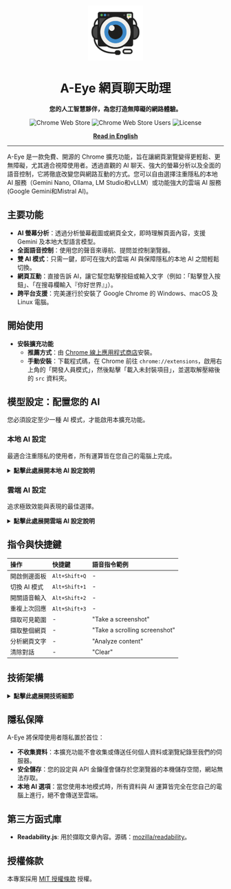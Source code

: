 <p align="center">
    <img src="images/A-Eye Web Chat Assistant Icon.png" alt="A-Eye Logo" width="128">
    <h1 align="center">A-Eye 網頁聊天助理</h1>
</p>

<p align="center">
    <strong>您的人工智慧夥伴，為您打造無障礙的網路體驗。</strong>
</p>

<div align="center">

![Chrome Web Store](https://img.shields.io/chrome-web-store/v/cdjignhknhdkldbjijipaaamodpfjflp?style=for-the-badge)
![Chrome Web Store Users](https://img.shields.io/chrome-web-store/users/cdjignhknhdkldbjijipaaamodpfjflp?style=for-the-badge)
![License](https://img.shields.io/github/license/vincentwun/A-Eye-Web-Chat-Assistant?style=for-the-badge)

</div>

<p align="center">
    <a href="./README.md"><strong>Read in English</strong></a>
</p>

---

A-Eye 是一款免費、開源的 Chrome 擴充功能，旨在讓網頁瀏覽變得更輕鬆、更無障礙，尤其適合視障使用者。透過直觀的 AI 聊天、強大的螢幕分析以及全面的語音控制，它將徹底改變您與網路互動的方式。您可以自由選擇注重隱私的本地 AI 服務（Gemini Nano, Ollama, LM Studio和vLLM）或功能強大的雲端 AI 服務 (Google Gemini和Mistral AI)。

## 主要功能

-   **AI 螢幕分析**：透過分析螢幕截圖或網頁全文，即時理解頁面內容，支援 Gemini 及本地大型語言模型。
-   **全面語音控制**：使用您的聲音來導航、提問並控制瀏覽器。
-   **雙 AI 模式**：只需一鍵，即可在強大的雲端 AI 與保障隱私的本地 AI 之間輕鬆切換。
-   **網頁互動**：直接告訴 AI，讓它幫您點擊按鈕或輸入文字（例如：「點擊登入按鈕」、「在搜尋欄輸入『你好世界』」）。
-   **跨平台支援**：完美運行於安裝了 Google Chrome 的 Windows、macOS 及 Linux 電腦。

## 開始使用

-   **安裝擴充功能**
    *   **推薦方式**：由 [Chrome 線上應用程式商店](https://chromewebstore.google.com/detail/a-eye-web-chat-assistant/cdjignhknhdkldbjijipaaamodpfjflp)安裝。
    *   **手動安裝**：下載程式碼，在 Chrome 前往 `chrome://extensions`，啟用右上角的「開發人員模式」，然後點擊「載入未封裝項目」，並選取解壓縮後的 `src` 資料夾。

## 模型設定：配置您的 AI

您必須設定至少一種 AI 模式，才能啟用本擴充功能。

### 本地 AI 設定

最適合注重隱私的使用者，所有運算皆在您自己的電腦上完成。

<details>
<summary><strong>點擊此處展開本地 AI 設定說明</strong></summary>

#### 選項一：自動化 PowerShell 劇本 (Windows) (Ollama & Gemma 3)
此為 Windows 使用者最簡單直接的方法。

1.  根據您顯示卡的 VRAM 選擇合適的指令碼：
    *   **>= 6GB VRAM**: `setup_ollama_gemma3_4b.ps1`
    *   **>= 10GB VRAM**: `setup_ollama_gemma3_12b.ps1`
    *   **>= 20GB VRAM**: `setup_ollama_gemma3_27b.ps1`
2.  開啟 PowerShell 並執行指令碼（請將路徑替換為您的檔案實際路徑）：
    ```powershell
    powershell.exe -ExecutionPolicy Bypass -File "C:\您的指令碼路徑\setup_ollama_gemma3_4b.ps1"
    ```
3.  指令碼將會自動安裝 Ollama、設定權限，並下載您選擇的模型。
4.  在擴充功能的 **設定** 頁面，確保「Ollama Model Name」與您所安裝的模型一致（例如 `gemma3:4b`）。

---

#### 選項二：手動設定 Ollama & Gemma 3
1.  **安裝 [Ollama](https://ollama.com/)**。
2.  **設定 CORS 權限**：此步驟是為了讓擴充功能與 Ollama 通訊。
    *   **Windows**: 以系統管理員身分開啟 CMD，然後執行 `setx OLLAMA_ORIGINS "chrome-extension://*" /M`。
    *   **macOS/Linux**: 請參考 Ollama 的官方文件，設定 `OLLAMA_ORIGINS` 環境變數。
3.  **重新啟動 Ollama**，使新設定生效。
4.  **下載模型**：開啟您的終端機/CMD，根據您顯示卡的 VRAM 執行相應指令：
    *   **>= 6GB VRAM**: `ollama run gemma3:4b`
    *   **>= 10GB VRAM**: `ollama run gemma3:12b`
    *   **>= 20GB VRAM**: `ollama run gemma3:27b`
5.  在擴充功能的 **設定** 頁面，確保「Ollama Model Name」與您所安裝的模型一致。

---

#### 選項三：手動設定 LM Studio & Gemma 3
1.  **安裝 [LM Studio](https://lmstudio.ai/)**。
2.  **下載模型**：
    *   在 LM Studio 中，前往「搜尋」頁面。
    *   搜尋 `google/gemma-3`。
    *   選擇適合您顯示卡 VRAM 的版本（例如 `google/gemma-3-4b`），然後點擊下載。
3.  **啟動本地伺服器**：
    *   前往 LM Studio 的「本地伺服器」頁面。
    *   選擇您剛剛下載的模型。
    *   點擊「啟動伺服器」。
4.  在擴充功能的 **設定** 頁面，確保「LM Studio Model Name」與您在 LM Studio 中使用的模型路徑一致（例如 `google/gemma-3-4b`）。

---

#### 選項 4：手動設定 Gemini Nano

更多細節請參考 [官方 Chrome Prompt API 文件](https://developer.chrome.com/docs/ai/prompt-api)。
注意：Gemini Nano 的 Multimodal 功能目前僅支援於 Chrome Canary (https://www.google.com/chrome/canary/)。

1.  **開啟 `chrome://flags` 並啟用：**
    | 標記 | 設定值 |
    | :--- | :--- |
    | Prompt API for Gemini Nano | Enabled |
    | Prompt API for Gemini Nano with Multimodal Input | Enabled |
    | Enables optimization guide on device | Enabled BypassPerfRequirement |
2.  **重新啟動 Chrome**
3.  **開啟主控台(F12)並以進度觸發下載：**
    ```javascript
    const session = await LanguageModel.create({
      monitor(m) {
        m.addEventListener("downloadprogress", (e) => {
          console.log(`Downloaded ${Math.round(e.loaded * 100)}%`);
        });
      },
    });
    ```
4.  **檢查 API 可用性**
    ```javascript
    await LanguageModel.availability();
    ```
    當狀態從 `'downloading'` 變為 `'available'`，即代表 Gemini Nano 已可使用。

</details>

### 雲端 AI 設定

追求極致效能與表現的最佳選擇。

<details>
<summary><strong>點擊此處展開雲端 AI 設定說明</strong></summary>

#### 選項一：Google AI Studio (最簡單)
1.  前往 [Google AI Studio](https://aistudio.google.com/)。
2.  點擊 `Get API Key` > `Create API Key`。
3.  複製您的 API 金鑰。
4.  在擴充功能的 **設定** 頁面，將其貼上至「Gemini API Key」欄位。

---

#### 選項二：Google Cloud Platform (Vertex AI)
適合想自行管理 GCP 基礎設施的進階使用者。詳細步驟請參閱 [GCP 設定指南](./gcp/gcloud/README.md)。

---

#### 選項三：Mistral AI
1.  前往 [Mistral AI 平台](https://console.mistral.ai/)。
2.  註冊或登入您的帳號。
3.  導航至「Try the API」>「API Keys」頁面，建立一個新的 API 金鑰。
4.  複製您的 API 金鑰。
5.  在擴充功能的 **設定** 頁面，將其貼上至「Mistral API Key」欄位。

</details>

## 指令與快捷鍵

| 操作 | 快捷鍵 | 語音指令範例 |
| :--- | :--- | :--- |
| 開啟側邊面板 | `Alt+Shift+Q` | - |
| 切換 AI 模式 | `Alt+Shift+1` | - |
| 開關語音輸入 | `Alt+Shift+2` | - |
| 重複上次回應 | `Alt+Shift+3` | - |
| 擷取可見範圍 | - | "Take a screenshot" |
| 擷取整個網頁 | - | "Take a scrolling screenshot" |
| 分析網頁文字 | - | "Analyze content" |
| 清除對話 | - | "Clear" |

## 技術架構

<details>
<summary><strong>點擊此處展開技術細節</strong></summary>

#### Chrome 擴充功能與 Web API
*   **Scripting API**: 用於在網頁環境下執行內容指令碼（例如 Readability.js）。
*   **Side Panel API**: 用於建構主要的使用者介面。
*   **Canvas API**: 用於將多張截圖合成為一張「捲動截圖」。
*   **Web Speech API**: 同時用於 `SpeechRecognition`（語音轉文字）及 `SpeechSynthesis`（文字轉語音）。

#### 後端與 AI
*   **本地模式**: 直接與本機運行的 AI 服務通訊，支援 Ollama、LM Studio 及 vLLM 等 OpenAI 相容的端點。
*   **雲端模式**: 使用一個安全的 Google Cloud Platform 無伺服器後端來代理對雲端 AI 的請求，或直接連接到第三方 API。
    *   **API Gateway**: 提供安全的 API 端點，並驗證 API 金鑰。
    *   **Cloud Functions**: 接收請求並呼叫 AI 模型的無伺服器函數。
    *   **Vertex AI**: 託管強大的 Gemini 模型以進行分析。

![architecture](images/architecture_v2.png)

</details>

## 隱私保障

A-Eye 將保障使用者隱私置於首位：
-   **不收集資料**：本擴充功能不會收集或傳送任何個人資料或瀏覽紀錄至我們的伺服器。
-   **安全儲存**：您的設定與 API 金鑰僅會儲存於您瀏覽器的本機儲存空間，網站無法存取。
-   **本地 AI 選項**：當您使用本地模式時，所有資料與 AI 運算皆完全在您自己的電腦上進行，絕不會傳送至雲端。

## 第三方函式庫

-   **Readability.js**: 用於擷取文章內容。源碼：[mozilla/readability](https://github.com/mozilla/readability)。

## 授權條款

本專案採用 [MIT 授權條款](./LICENSE) 授權。
